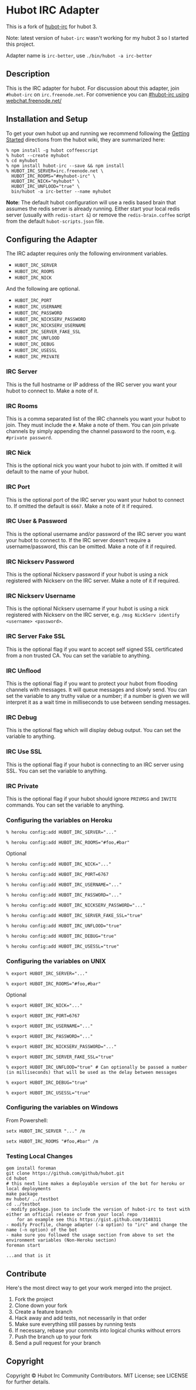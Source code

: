 # Hubot IRC Adapter

This is a fork of [hubot-irc](https://github.com/nandub/hubot-irc) for hubot 3.

Note: latest version of `hubot-irc` wasn't working for my hubot 3 so I started this project.

Adapter name is `irc-better`, use `./bin/hubot -a irc-better`

## Description

This is the IRC adapter for hubot. For discussion about this adapter, join `#hubot-irc` on `irc.freenode.net`. For convenience you can [#hubot-irc using webchat.freenode.net/](http://webchat.freenode.net/?channels=hubot-irc&uio=d4)

## Installation and Setup

To get your own hubot up and running we recommend following the [Getting Started](https://github.com/github/hubot/tree/master/docs) directions from the hubot wiki, they are summarized here:

    % npm install -g hubot coffeescript
    % hubot --create myhubot
    % cd myhubot
    % npm install hubot-irc --save && npm install
    % HUBOT_IRC_SERVER=irc.freenode.net \
      HUBOT_IRC_ROOMS="#myhubot-irc" \
      HUBOT_IRC_NICK="myhubot" \
      HUBOT_IRC_UNFLOOD="true" \
      bin/hubot -a irc-better --name myhubot

**Note**: The default hubot configuration will use a redis based brain that assumes the redis server is already running. Either start your local redis server (usually with `redis-start &`) or remove the `redis-brain.coffee` script from the default `hubot-scripts.json` file.

## Configuring the Adapter

The IRC adapter requires only the following environment variables.

- `HUBOT_IRC_SERVER`
- `HUBOT_IRC_ROOMS`
- `HUBOT_IRC_NICK`

And the following are optional.

- `HUBOT_IRC_PORT`
- `HUBOT_IRC_USERNAME`
- `HUBOT_IRC_PASSWORD`
- `HUBOT_IRC_NICKSERV_PASSWORD`
- `HUBOT_IRC_NICKSERV_USERNAME`
- `HUBOT_IRC_SERVER_FAKE_SSL`
- `HUBOT_IRC_UNFLOOD`
- `HUBOT_IRC_DEBUG`
- `HUBOT_IRC_USESSL`
- `HUBOT_IRC_PRIVATE`

### IRC Server

This is the full hostname or IP address of the IRC server you want your hubot
to connect to. Make a note of it.

### IRC Rooms

This is a comma separated list of the IRC channels you want your hubot to join.
They must include the `#`. Make a note of them. You can join private channels
by simply appending the channel password to the room, e.g. `#private password`.

### IRC Nick

This is the optional nick you want your hubot to join with. If omitted it will
default to the name of your hubot.

### IRC Port

This is the optional port of the IRC server you want your hubot to connect to.
If omitted the default is `6667`. Make a note of it if required.

### IRC User & Password

This is the optional username and/or password of the IRC server you want your hubot to connect
to. If the IRC server doesn't require a username/password, this can be omitted. Make a
note of it if required.

### IRC Nickserv Password

This is the optional Nickserv password if your hubot is using a nick registered
with Nickserv on the IRC server. Make a note of it if required.

### IRC Nickserv Username

This is the optional Nickserv username if your hubot is using a nick registered
with Nickserv on the IRC server, e.g. `/msg NickServ identify <username> <password>`.

### IRC Server Fake SSL

This is the optional flag if you want to accept self signed SSL certificated
from a non trusted CA. You can set the variable to anything.

### IRC Unflood

This is the optional flag if you want to protect your hubot from flooding
channels with messages. It will queue messages and slowly send. You can set the
variable to any truthy value or a number; if a number is given we will interpret it as
a wait time in milliseconds to use between sending messages.

### IRC Debug

This is the optional flag which will display debug output. You can set the
variable to anything.

### IRC Use SSL

This is the optional flag if your hubot is connecting to an IRC server using
SSL. You can set the variable to anything.

### IRC Private

This is the optional flag if your hubot should ignore `PRIVMSG` and `INVITE`
commands. You can set the variable to anything.

### Configuring the variables on Heroku

    % heroku config:add HUBOT_IRC_SERVER="..."

    % heroku config:add HUBOT_IRC_ROOMS="#foo,#bar"

Optional

    % heroku config:add HUBOT_IRC_NICK="..."

    % heroku config:add HUBOT_IRC_PORT=6767

    % heroku config:add HUBOT_IRC_USERNAME="..."

    % heroku config:add HUBOT_IRC_PASSWORD="..."

    % heroku config:add HUBOT_IRC_NICKSERV_PASSWORD="..."

    % heroku config:add HUBOT_IRC_SERVER_FAKE_SSL="true"

    % heroku config:add HUBOT_IRC_UNFLOOD="true"

    % heroku config:add HUBOT_IRC_DEBUG="true"

    % heroku config:add HUBOT_IRC_USESSL="true"

### Configuring the variables on UNIX

    % export HUBOT_IRC_SERVER="..."

    % export HUBOT_IRC_ROOMS="#foo,#bar"

Optional

    % export HUBOT_IRC_NICK="..."

    % export HUBOT_IRC_PORT=6767

    % export HUBOT_IRC_USERNAME="..."

    % export HUBOT_IRC_PASSWORD="..."

    % export HUBOT_IRC_NICKSERV_PASSWORD="..."

    % export HUBOT_IRC_SERVER_FAKE_SSL="true"

    % export HUBOT_IRC_UNFLOOD="true" # Can optionally be passed a number (in milliseconds) that will be used as the delay between messages

    % export HUBOT_IRC_DEBUG="true"

    % export HUBOT_IRC_USESSL="true"

### Configuring the variables on Windows

From Powershell:

    setx HUBOT_IRC_SERVER "..." /m

    setx HUBOT_IRC_ROOMS "#foo,#bar" /m

### Testing Local Changes

    gem install foreman
    git clone https://github.com/github/hubot.git
    cd hubot
    # this next line makes a deployable version of the bot for heroku or local deployments
    make package
    mv hubot/ ../testbot
    cd ../testbot
    - modify package.json to include the version of hubot-irc to test with either an official release or from your local repo
        for an example see this https://gist.github.com/3148311
    - modify Procfile, change adapter (-a option) to "irc" and change the name (-n option) of the bot
    - make sure you followed the usage section from above to set the environment variables (Non-Heroku section)
    foreman start

    ...and that is it

## Contribute

Here's the most direct way to get your work merged into the project.

1. Fork the project
2. Clone down your fork
3. Create a feature branch
4. Hack away and add tests, not necessarily in that order
5. Make sure everything still passes by running tests
6. If necessary, rebase your commits into logical chunks without errors
7. Push the branch up to your fork
8. Send a pull request for your branch

## Copyright

Copyright &copy; Hubot Irc Community Contributors. MIT License; see LICENSE for further details.
